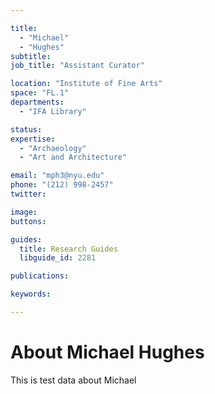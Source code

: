 ```yaml
---

title:
  - "Michael"
  - "Hughes"
subtitle: 
job_title: "Assistant Curator"

location: "Institute of Fine Arts"
space: "FL.1"
departments:
  - "IFA Library"

status: 
expertise:
  - "Archaeology"
  - "Art and Architecture"

email: "mph3@nyu.edu"
phone: "(212) 998-2457"
twitter: 

image: 
buttons:

guides:
  title: Research Guides
  libguide_id: 2281

publications:

keywords:

---
```


# About Michael Hughes

This is test data about Michael
